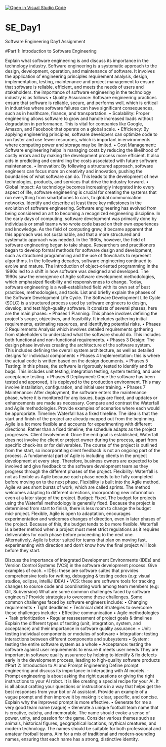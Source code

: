 [![Open in Visual Studio Code](https://classroom.github.com/assets/open-in-vscode-2e0aaae1b6195c2367325f4f02e2d04e9abb55f0b24a779b69b11b9e10269abc.svg)](https://classroom.github.com/online_ide?assignment_repo_id=15533076&assignment_repo_type=AssignmentRepo)
# SE_Day1
Software Engineering Day1 Assignment

#Part 1: Introduction to Software Engineering

Explain what software engineering is and discuss its importance in the technology industry. Software engineering is a systematic approach to the design, development, operation, and maintenance of software. It involves the application of engineering principles requirement analysis, design, implementation, testing, maintenance and project management to ensure that software is reliable, efficient, and meets the needs of users and stakeholders.
the importance of software engineering in the technology industry is as follows 
•	Quality Assurance: Software engineering practices ensure that software is reliable, secure, and performs well, which is critical in industries where software failures can have significant consequences, such as in healthcare, finance, and transportation.
•	Scalability: Proper engineering allows software to grow and handle increased loads without degradation in performance. This is vital for companies like Google, Amazon, and Facebook that operate on a global scale.
•	Efficiency: By applying engineering principles, software developers can optimize code to run faster and use fewer resources, which is important in environments where computing power and storage may be limited.
•	Cost Management: Software engineering helps in managing costs by reducing the likelihood of costly errors and by making the development process more efficient. It also aids in predicting and controlling the costs associated with future software maintenance.
•	Innovation: By following a structured approach, software engineers can focus more on creativity and innovation, pushing the boundaries of what software can do. This leads to the development of new technologies, products, and services that drive the industry forward.
•	Global Impact: As technology becomes increasingly integrated into every aspect of life, software engineering is crucial for creating the systems that run everything from smartphones to cars, to global communication networks.
Identify and describe at least three key milestones in the evolution of software engineering.
Software engineering has evolved from being considered an art to becoming a recognized engineering discipline. In the early days of computing, software development was primarily done by individuals or small teams who wrote code based on their own experiences and knowledge. As the field of computing grew, it became apparent that this approach was not sustainable, and that a more structured and systematic approach was needed.
In the 1960s, however, the field of software engineering began to take shape. Researchers and practitioners began to develop formal methods for software design and development, such as structured programming and the use of flowcharts to represent algorithms.
In the following decades, software engineering continued to evolve and mature. The introduction of object-oriented programming in the 1980s led to a shift in how software was designed and developed.
The 1990s saw the emergence of Agile software development methodologies, which emphasized flexibility and responsiveness to change. Today, software engineering is a well-established field with its own set of best practices, methodologies, and tools.
List and briefly explain the phases of the Software Development Life Cycle.
The Software Development Life Cycle (SDLC) is a structured process used by software engineers to design, develop, and test high-quality software. It consists of several phases, here are the main phases:
•	Phases 1 Planning: This phase involves defining the project's scope, objectives, and feasibility. It includes gathering initial requirements, estimating resources, and identifying potential risks.
•	Phases 2 Requirements Analysis which involves detailed requirements gathering from stakeholders to understand what the software should do. This includes both functional and non-functional requirements.
•	Phases 3 Design: The design phase involves creating the architecture of the software system. This includes defining the overall system architecture, as well as detailed designs for individual components
•	Phases 4 Implementation: this is where the actual code is written based on the design documents.
•	Phases 5 Testing: In this phase, the software is rigorously tested to identify and fix bugs. This includes unit testing, integration testing, system testing, and user acceptance testing.
•	Phases 6 Deployment: Once the software has been tested and approved, it is deployed to the production environment. This may involve installation, configuration, and initial user training.
•	Phases 7 Maintenance: After deployment, the software enters the maintenance phase, where it is monitored for any issues, bugs are fixed, and updates or enhancements are made as necessary.
Compare and contrast the Waterfall and Agile methodologies. Provide examples of scenarios where each would be appropriate.
Timeline: Waterfall has a fixed timeline. The idea is that the start and finish of the project are already mapped out from the beginning. Agile is a lot more flexible and accounts for experimenting with different directions. Rather than a fixed timeline, the schedule adapts as the project progresses.
Client Involvement: Once the end goal is established, Waterfall does not involve the client or project owner during the process, apart from specific check-ins or for deliverables. The course of the project is outlined from the start, so incorporating client feedback is not an ongoing part of the process. A fundamental part of Agile is including clients in the project development at every step. Therefore, business owners are expected to be involved and give feedback to the software development team as they progress through the different phases of the project.
Flexibility: Waterfall is not as flexible as Agile because each phase needs to be fully completed before moving on to the next phase. Flexibility is built into the Agile method. Agile values short bursts of work, which are called sprints. The method welcomes adapting to different directions, incorporating new information even at a later stage of the project.
Budget: Fixed, The budget for projects using the Waterfall methodology is generally fixed. Because the project is determined from start to finish, there is less room to change the budget mid-project. Flexible, Agile is open to adaptation, encourages experimentation and welcomes changes of direction, even in later phases of the project. Because of this, the budget tends to be more flexible.
Waterfall is a better method when a project must meet strict regulations as it requires deliverables for each phase before proceeding to the next one. Alternatively, Agile is better suited for teams that plan on moving fast, experimenting with direction and don’t know how the final project will look before they start.


Discuss the importance of Integrated Development Environments (IDEs) and Version Control Systems (VCS) in the software development process. Give examples of each.
•	IDEs: these are software suites that provides comprehensive tools for writing, debugging & testing codes (e.g: visual studios, eclipse, intelliJ IDEA)
•	VCS: these are software tools for tracking changes to source code and coordinating work among team members (e.g: Git, Subversion)
What are some common challenges faced by software engineers? Provide strategies to overcome these challenges. Some common challenges faced by software engineers include:
•	Changing requirements
•	Tight deadlines
•	Technical debt Strategies to overcome these challenges include:
•	Effective communication
•	Agile methodologies
•	Task prioritization
•	Regular reassessment of project goals & timelines
Explain the different types of testing (unit, integration, system, and acceptance) and their importance in software quality assurance.
•	Unit: testing individual components or modules of software
•	Integration: testing interactions between different components and subsystems
•	System: testing the entire software system as a whole
•	Acceptance: testing the software against user requirements to ensure it meets user needs They are important in software quality assurance by helping to identify & fix defects early in the development process, leading to high-quality software products
#Part 2: Introduction to AI and Prompt Engineering
Define prompt engineering and discuss its importance in interacting with AI models. -Prompt engineering is about asking the right questions or giving the right instructions to your AI robot. It is like creating a special recipe for your AI. It is all about crafting your questions or instructions in a way that helps get the best responses from your bot or AI assistant.
Provide an example of a vague prompt and then improve it by making it clear, specific, and concise. Explain why the improved prompt is more effective.
•	Generate for me a very good team name (vague)
•	Generate a unique football team name that is creative, catchy, and memorable. The name should evoke a sense of power, unity, and passion for the game. Consider various themes such as animals, historical figures, geographical locations, mythical creatures, and modern technology. The names should be suitable for both professional and amateur football teams. Aim for a mix of traditional and modern-sounding names, ensuring that each name has a strong, distinctive identity.
